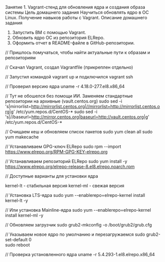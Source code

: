 Занятие 1. Vagrant-стенд для обновления ядра и создания образа системы
Цель домашнего задания
Научиться обновлять ядро в ОС Linux. Получение навыков работы с Vagrant. 
Описание домашнего задания
1) Запустить ВМ с помощью Vagrant.
2) Обновить ядро ОС из репозитория ELRepo.
3) Оформить отчет в README-файле в GitHub-репозитории.


// Пришлось помучаться, чтобы найти актуальные пути к образам и репозиториям

// Скачал Vagrant, создал Vagrantfile (прикреплен отдельно)

// Запустил командой vagrant up и подключился vagrant ssh

// Проверил версию ядра
uname -r
4.18.0-277.el8.x86_64

// Тут не обошелся без помощи ИИ. Заменяем стандартные репозитории на архивные (vault.centos.org)
sudo sed -i 's|mirrorlist=http://mirrorlist.centos.org|//mirrorlist=http://mirrorlist.centos.org|g' /etc/yum.repos.d/CentOS-*
sudo sed -i 's|//baseurl=http://mirror.centos.org|baseurl=http://vault.centos.org|g' /etc/yum.repos.d/CentOS-*

// Очищаем кеш и обновляем список пакетов
sudo yum clean all
sudo yum makecache

// Устанавливаем GPG-ключ ELRepo
sudo rpm --import https://www.elrepo.org/RPM-GPG-KEY-elrepo.org

// Устанавливаем репозиторий ELRepo
sudo yum install -y https://www.elrepo.org/elrepo-release-8.el8.elrepo.noarch.rpm

// Доступные варианты для установки ядра

kernel-lt - стабильная версия
kernel-ml - свежая версия

// Установка LTS-ядра 
sudo yum --enablerepo=elrepo-kernel install kernel-lt -y

// Или установка Mainline-ядра 
sudo yum --enablerepo=elrepo-kernel install kernel-ml -y

// Обновляем загрузчик 
sudo grub2-mkconfig -o /boot/grub2/grub.cfg

// Указываем новое ядро по умолчанию и перезагружаемся
sudo grub2-set-default 0  
sudo reboot

// Проверка установленного ядра
uname -r
5.4.293-1.el8.elrepo.x86_64

